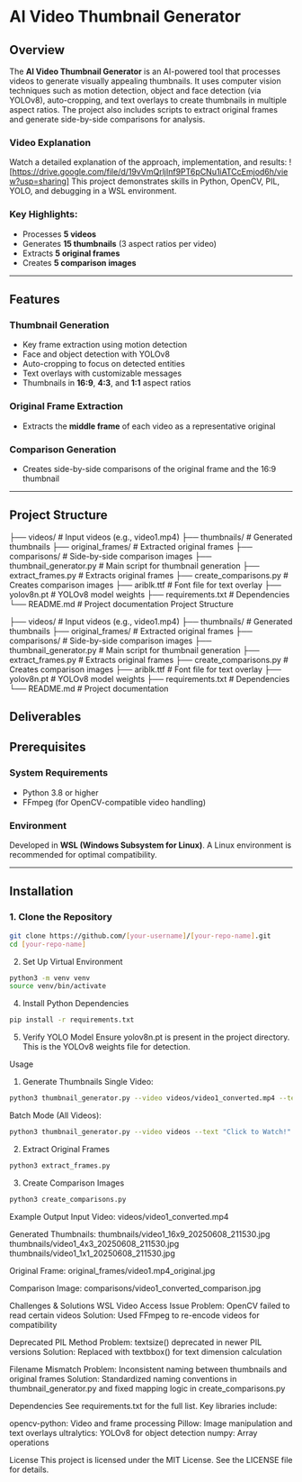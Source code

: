 # AI Video Thumbnail Generator

## Overview

The **AI Video Thumbnail Generator** is an AI-powered tool that processes videos to generate visually appealing thumbnails. It uses computer vision techniques such as motion detection, object and face detection (via YOLOv8), auto-cropping, and text overlays to create thumbnails in multiple aspect ratios. The project also includes scripts to extract original frames and generate side-by-side comparisons for analysis.

### Video Explanation
Watch a detailed explanation of the approach, implementation, and results:
 ![https://drive.google.com/file/d/19vVmQrljInf9PT6pCNu1iATCcEmjod6h/view?usp=sharing]
This project demonstrates skills in Python, OpenCV, PIL, YOLO, and debugging in a WSL environment.

### Key Highlights:
- Processes **5 videos**
- Generates **15 thumbnails** (3 aspect ratios per video)
- Extracts **5 original frames**
- Creates **5 comparison images**

---

## Features

### Thumbnail Generation
- Key frame extraction using motion detection
- Face and object detection with YOLOv8
- Auto-cropping to focus on detected entities
- Text overlays with customizable messages
- Thumbnails in **16:9**, **4:3**, and **1:1** aspect ratios

###  Original Frame Extraction
- Extracts the **middle frame** of each video as a representative original

### Comparison Generation
- Creates side-by-side comparisons of the original frame and the 16:9 thumbnail

---
## Project Structure

├── videos/ # Input videos (e.g., video1.mp4)
├── thumbnails/ # Generated thumbnails
├── original_frames/ # Extracted original frames
├── comparisons/ # Side-by-side comparison images
├── thumbnail_generator.py # Main script for thumbnail generation
├── extract_frames.py # Extracts original frames
├── create_comparisons.py # Creates comparison images
├── ariblk.ttf # Font file for text overlay
├── yolov8n.pt # YOLOv8 model weights
├── requirements.txt # Dependencies
└── README.md # Project documentation
Project Structure

├── videos/                    # Input videos (e.g., video1.mp4)
├── thumbnails/                # Generated thumbnails
├── original_frames/           # Extracted original frames
├── comparisons/               # Side-by-side comparison images
├── thumbnail_generator.py     # Main script for thumbnail generation
├── extract_frames.py          # Extracts original frames
├── create_comparisons.py      # Creates comparison images
├── ariblk.ttf                 # Font file for text overlay
├── yolov8n.pt                 # YOLOv8 model weights
├── requirements.txt           # Dependencies
└── README.md                  # Project documentation

Deliverables
---

## Prerequisites

### System Requirements
- Python 3.8 or higher
- FFmpeg (for OpenCV-compatible video handling)

### Environment
Developed in **WSL (Windows Subsystem for Linux)**. A Linux environment is recommended for optimal compatibility.

---
## Installation

### 1. Clone the Repository
```bash
git clone https://github.com/[your-username]/[your-repo-name].git
cd [your-repo-name]
```
2. Set Up Virtual Environment
```bash
python3 -m venv venv
source venv/bin/activate
```
4. Install Python Dependencies
```bash
pip install -r requirements.txt
```
5. Verify YOLO Model
Ensure yolov8n.pt is present in the project directory. This is the YOLOv8 weights file for detection.

Usage
1. Generate Thumbnails
Single Video:

```bash
python3 thumbnail_generator.py --video videos/video1_converted.mp4 --text "Watch Now!"
```
Batch Mode (All Videos):
```bash
python3 thumbnail_generator.py --video videos --text "Click to Watch!" --batch
```
2. Extract Original Frames
```bash
python3 extract_frames.py
```
3. Create Comparison Images
```bash
python3 create_comparisons.py
```
Example Output
Input Video: videos/video1_converted.mp4

Generated Thumbnails:
thumbnails/video1_16x9_20250608_211530.jpg
thumbnails/video1_4x3_20250608_211530.jpg
thumbnails/video1_1x1_20250608_211530.jpg

Original Frame:
original_frames/video1.mp4_original.jpg

Comparison Image:
comparisons/video1_converted_comparison.jpg

Challenges & Solutions
WSL Video Access Issue
Problem: OpenCV failed to read certain videos
Solution: Used FFmpeg to re-encode videos for compatibility

Deprecated PIL Method
Problem: textsize() deprecated in newer PIL versions
Solution: Replaced with textbbox() for text dimension calculation

Filename Mismatch
Problem: Inconsistent naming between thumbnails and original frames
Solution: Standardized naming conventions in thumbnail_generator.py and fixed mapping logic in create_comparisons.py

Dependencies
See requirements.txt for the full list. Key libraries include:

opencv-python: Video and frame processing
Pillow: Image manipulation and text overlays
ultralytics: YOLOv8 for object detection
numpy: Array operations

License
This project is licensed under the MIT License. See the LICENSE file for details.
